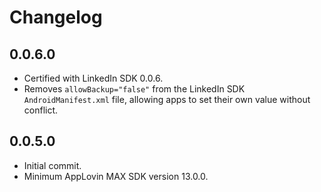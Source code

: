 # Changelog

## 0.0.6.0
* Certified with LinkedIn SDK 0.0.6.
* Removes `allowBackup="false"` from the LinkedIn SDK `AndroidManifest.xml` file, allowing apps to set their own value without conflict.

## 0.0.5.0
* Initial commit.
* Minimum AppLovin MAX SDK version 13.0.0.

